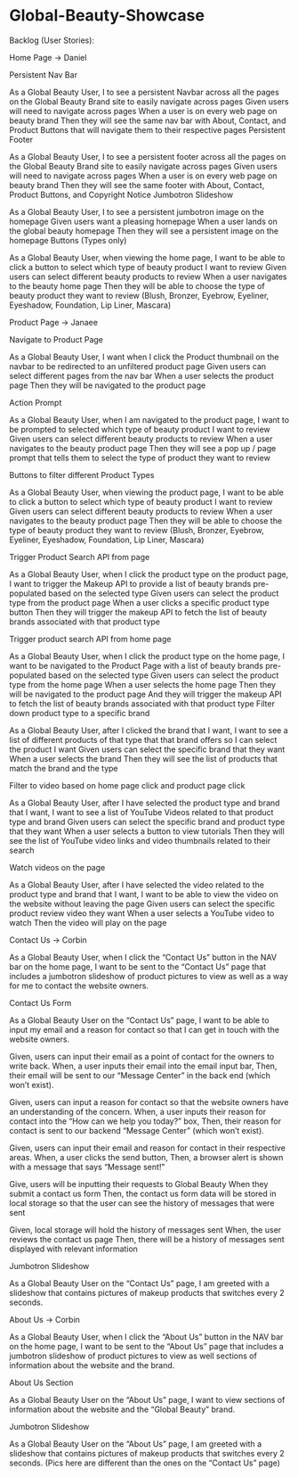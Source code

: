 # Global-Beauty-Showcase

Backlog (User Stories):

Home Page → Daniel

Persistent Nav Bar

As a Global Beauty User, I to see a persistent Navbar across all the pages on the Global Beauty Brand site to easily navigate across pages
	Given users will need to navigate across pages
	When a user is on every web page on beauty brand
Then they will see the same nav bar with About, Contact, and Product Buttons that will navigate them to their respective pages
Persistent Footer

As a Global Beauty User, I to see a persistent footer across all the pages on the Global Beauty Brand site to easily navigate across pages
	Given users will need to navigate across pages
	When a user is on every web page on beauty brand
Then they will see the same footer with About, Contact, Product Buttons, and Copyright Notice
Jumbotron Slideshow

As a Global Beauty User, I to see a persistent jumbotron image on the homepage
	Given users want a pleasing homepage
	When a user lands on the global beauty homepage
Then they will see a persistent image on the homepage
Buttons (Types only)

As a Global Beauty User, when viewing the home page, I want to be able to click a button to select which type of beauty product I want to review
	Given users can select different beauty products to review 
	When a user navigates to the beauty home page
Then they will be able to choose the type of beauty product they want to review (Blush, Bronzer, Eyebrow, Eyeliner, Eyeshadow, Foundation, Lip Liner, Mascara)

Product Page → Janaee

Navigate to Product Page

As a Global Beauty User, I want when I click the Product thumbnail on the navbar to be redirected to an unfiltered product page
	Given users can select different pages from the nav bar
	When a user selects the product page
Then they will be navigated to the product page

Action Prompt

As a Global Beauty User, when I am navigated to the product page, I want to be prompted to selected which type of beauty product I want to review
	Given users can select different beauty products to review 
	When a user navigates to the beauty product page
Then they will see a pop up / page prompt that tells them to select the type of product they want to review

Buttons to filter different Product Types

As a Global Beauty User, when viewing the product page, I want to be able to click a button to select which type of beauty product I want to review
	Given users can select different beauty products to review 
	When a user navigates to the beauty product page
Then they will be able to choose the type of beauty product they want to review (Blush, Bronzer, Eyebrow, Eyeliner, Eyeshadow, Foundation, Lip Liner, Mascara)

Trigger Product Search API from page

As a Global Beauty User, when I click the product type on the product page, I want to trigger the Makeup API to provide a list of beauty brands pre-populated based on the selected type
	Given users can select the product type from the product page
	When a user clicks a specific product type button
Then they will trigger the makeup API to fetch the list of beauty brands associated with that product type 

Trigger product search API from home page

As a Global Beauty User, when I click the product type on the home page, I want to be navigated to the Product Page with a list of beauty brands pre-populated based on the selected type
	Given users can select the product type from the home page
	When a user selects the home page
Then they will be navigated to the product page 
And they will trigger the makeup API to fetch the list of beauty brands associated with that product type 
Filter down product type to a specific brand

As a Global Beauty User, after I clicked the brand that I want, I want to see a list of different products of that type that that brand offers so I can select the product I want
	Given users can select the specific brand that they want
	When a user selects the brand
Then they will see the list of products that match the brand and the type
		
Filter to video based on home page click and product page click

As a Global Beauty User, after I have selected the product type and brand that I want, I want to see a list of YouTube Videos related to that product type and brand
	Given users can select the specific brand and product type that they want
	When a user selects a button to view tutorials
Then they will see the list of YouTube video links and video thumbnails related to their search

Watch videos on the page

As a Global Beauty User, after I have selected the video related to the product type and brand that I want, I want to be able to view the video on the website without leaving the page
	Given users can select the specific product review video they want
	When a user selects a YouTube video to watch
Then the video will play on the page

Contact Us → Corbin

As a Global Beauty User, when I click the “Contact Us” button in the NAV bar on the home page, I want to be sent to the “Contact Us” page that includes a jumbotron slideshow of product pictures to view as well as a way for me to contact the website owners.
		
Contact Us Form

As a Global Beauty User on the “Contact Us” page, I want to be able to input my email and a reason for contact so that I can get in touch with the website owners.
	
Given, users can input their email as a point of contact for the owners to write back.
When, a user inputs their email into the email input bar,
Then, their email will be sent to our “Message Center” in the back end (which won’t exist).

Given, users can input a reason for contact so that the website owners have an understanding of the concern.
When, a user inputs their reason for contact into the “How can we help you today?” box,
Then, their reason for contact is sent to our backend “Message Center” (which won’t exist).

Given, users can input their email and reason for contact in their respective areas.
When, a user clicks the send button,
Then, a browser alert is shown with a message that says “Message sent!”

Give, users will be inputting their requests to Global Beauty
When they submit a contact us form
Then, the contact us form data will be stored in local storage so that the user can see the history of messages that were sent

Given, local storage will hold the history of messages sent
When, the user reviews the contact us page
Then, there will be a history of messages sent displayed with relevant information

Jumbotron Slideshow

As a Global Beauty User on the “Contact Us” page, I am greeted with a slideshow that contains pictures of makeup products that switches every 2 seconds.

About Us → Corbin

As a Global Beauty User, when I click the “About Us” button in the NAV bar on the home page, I want to be sent to the “About Us” page that includes a jumbotron slideshow of product pictures to view as well sections of information about the website and the brand.

About Us Section

As a Global Beauty User on the “About Us” page, I want to view sections of information about the website and the “Global Beauty” brand.

Jumbotron Slideshow

As a Global Beauty User on the “About Us” page, I am greeted with a slideshow that contains pictures of makeup products that switches every 2 seconds.
(Pics here are different than the ones on the “Contact Us” page)
